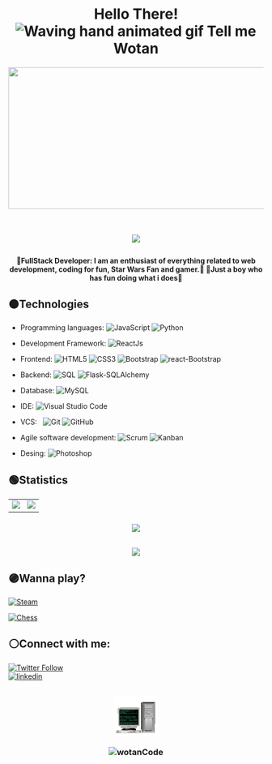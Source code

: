 <!--<img align='left' src='gif/computer1.gif' width='10%'/> 
-->
<h1 align=center>
  Hello There!
  <img src="https://raw.githubusercontent.com/nixin72/nixin72/master/wave.gif"
         alt="Waving hand animated gif"
         height="45"
         width="45" />
  Tell me Wotan</h1>

<!--
Mensaje typing
https://github.com/DenverCoder1/readme-typing-svg
![Typing SVG](https://readme-typing-svg.herokuapp.com?color=00FF00&multiline=true&height=120&lines=wotanCode%3A+Wake+up...;The+Matrix+has+you...;Follow+the+white+rabbit...;knock+knock+!!!)

<img src="https://readme-typing-svg.herokuapp.com?color=00FF00&multiline=true&height=120&lines=wotanCode%3A+Wake+up...;The+Matrix+has+you...;Follow+the+white+rabbit...;knock+knock+!!!"/>
-->

<h6 align=center>
  <img align=center src='gif/wotanCodebanner.gif' width=750 height=280/>
</h6>

<h1 align=center>
  <img aling="center" src="https://readme-typing-svg.herokuapp.com?width=328&lines=Welcome+to+my+profile+(%3E%E2%80%BF%E2%97%A0)%E2%9C%8C"/>
</h1>

<h4 align=center>
  🔵FullStack Developer: I am an enthusiast of everything related to web development, coding for fun, Star Wars Fan and gamer.🔵
  🔴Just a boy who has fun doing what i does🔴
</h4>


<h2>🟠Technologies</h2>

- Programming languages:
  ![JavaScript](https://img.shields.io/badge/-JavaScript-0A1A2F?style=flat&logo=javascript)
  ![Python](https://img.shields.io/badge/-Python-0A1A2F?style=flat&logo=python)
  
- Development Framework:
  ![ReactJs](https://img.shields.io/badge/-ReactJs-0A1A2F?style=flat&logo=react)

- Frontend:
  ![HTML5](https://img.shields.io/badge/-HTML5-0A1A2F?style=flat&logo=html5)
  ![CSS3](https://img.shields.io/badge/-CSS3-0A1A2F?style=flat&logo=CSS3)
  ![Bootstrap](https://img.shields.io/badge/-Bootstrap-0A1A2F?style=flat&logo=Bootstrap)
  ![react-Bootstrap](https://img.shields.io/badge/-ReactBootstrap-0A1A2F?style=flat&logo=ReactBootstrap)
  
- Backend:
  ![SQL](https://img.shields.io/badge/-SQL-0A1A2F?style=flat&logo=sql&logoColor=00d8fd)
  ![Flask-SQLAlchemy](https://img.shields.io/badge/-FlaskSQLAlchemy-0A1A2F?style=flat&logo=Flask&logoColor=00d8fd)
  
- Database:
  ![MySQL](https://img.shields.io/badge/-MySQL-0A1A2F?style=flat&logo=mysql&logoColor=00d8fd)
  
- IDE:
  ![Visual Studio Code](https://img.shields.io/badge/-Visual%20Studio%20Code-0A1A2F?style=flat&logo=visual-studio-code&logoColor=007ACC)

- VCS: &nbsp;
  ![Git](https://img.shields.io/badge/-Git-0A1A2F?style=flat&logo=git)
  ![GitHub](https://img.shields.io/badge/-GitHub-0A1A2F?style=flat&logo=github)

- Agile software development:
  ![Scrum](https://img.shields.io/badge/-Scrum-0A1A2F?style=flat&logo=Scrum)
  ![Kanban](https://img.shields.io/badge/-Kanban-0A1A2F?style=flat&logo=Kanban)
  
- Desing:
  ![Photoshop](https://img.shields.io/badge/-Photoshop-0A1A2F?style=flat&logo=adobephotoshop)

<h2>🟢Statistics</h2>
<!--
Repositorio para la Card de los lenguajes utilizados
https://github.com/anuraghazra/github-readme-stats
![wotanCode GitHub stats](https://github-readme-stats.vercel.app/api?username=wotanCode&hide_border=true&show_icons=true&theme=dark)
[![Top Langs](https://github-readme-stats.vercel.app/api/top-langs/?username=wotanCode&hide_border=true&layout=compact&theme=dark)]
-->

 <table align='center'>
  <tr>
    <!--<td><a href="https://www.linkedin.com/in/pedro-yanez-a1a9b773/"><img src="svg/discord-icon.svg" alt="Discord"></a></th>-->
    <td><img src="https://github-readme-stats.vercel.app/api/top-langs/?username=wotanCode&langs_count=10&hide_border=true&layout=compact&theme=react"/></td>
    <td><img src="https://github-readme-stats.vercel.app/api?username=wotanCode&hide_border=true&show_icons=true&theme=react"/></td>
  </tr>
 </table>
 
<!--
Repositorio para grafico de actividad
https://github.com/Ashutosh00710/github-readme-activity-graph
![wotanCode github activity graph](https://activity-graph.herokuapp.com/graph?username=wotanCode&area=true&hide_border=true&line=3AFC30&theme=react-dark)
-->
<h3 align='center'>
<img src="https://activity-graph.herokuapp.com/graph?username=wotanCode&area=true&hide_border=true&line=3AFC30&theme=react-dark"/>
</h3>

<!--
Repositorio para esta Card
https://github.com/denvercoder1/github-readme-streak-stats
![GitHub Streak](http://github-readme-streak-stats.herokuapp.com?user=wotanCode&theme=dark&hide_border=true&ring=59BFFF&fire=FFFFFF&stroke=59BFFF&currStreakLabel=FFFFFF&sideNums=59BFFF&sideLabels=59BFFF&currStreakNum=FFFFFF&dates=00DD2BEE)
-->

<h3 align='center'>
  <img align='center' src="http://github-readme-streak-stats.herokuapp.com?user=wotanCode&theme=dark&hide_border=true&ring=59BFFF&fire=FFFFFF&stroke=59BFFF&currStreakLabel=FFFFFF&sideNums=59BFFF&sideLabels=59BFFF&currStreakNum=FFFFFF&dates=00DD2BEE"/>
</h3>


## 🟣Wanna play?

<a href="https://steamcommunity.com/id/idzenc" target="_blank">
  
![Steam](https://img.shields.io/badge/-Steam-0A1A2F?&style=for-the-badge&logo=Steam)
</a>

<a href="https://steamcommunity.com/id/idzenc">
  
![Chess](https://img.shields.io/badge/-Chess-0A1A2F?&style=for-the-badge&logo=Lichess)
</a>

## ⚪Connect with me:

<a href="https://www.twitter.com/wotanCode" target="_blank">
  
![Twitter Follow](https://img.shields.io/twitter/follow/wotanCode?label=Follow%20me%20on%20Twitter%20&logo=twitter&style=for-the-badge)
</a>
</br>
<a href="https://www.linkedin.com/in/pedro-yanez/">
![linkedin](https://img.shields.io/badge/-linkedin-0A1A2F?&style=for-the-badge&logo=linkedin&logoColor=00d8fd)
</a>
 
<!--
Repositorio original de la funcion de visitas
https://komarev.com/ghpvc/
![GitHub Views](https://komarev.com/ghpvc/?username=wotanCode&color=2685BF)
-->
##
<h3 align='center'>
 <p>
  <img src='gif/computer2.gif'/>
 </p>
  <img src="https://komarev.com/ghpvc/?username=wotanCode&label=Profile%20views&color=0111C2&style=flat" alt="wotanCode" />
</h3>
